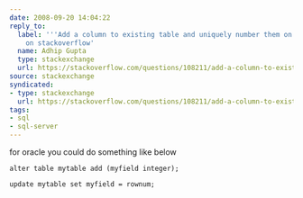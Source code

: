 ```yaml
---
date: 2008-09-20 14:04:22
reply_to:
  label: '''Add a column to existing table and uniquely number them on MS SQL Server''
    on stackoverflow'
  name: Adhip Gupta
  type: stackexchange
  url: https://stackoverflow.com/questions/108211/add-a-column-to-existing-table-and-uniquely-number-them-on-ms-sql-server
source: stackexchange
syndicated:
- type: stackexchange
  url: https://stackoverflow.com/questions/108211/add-a-column-to-existing-table-and-uniquely-number-them-on-ms-sql-server/108237#108237
tags:
- sql
- sql-server
---
```


for oracle you could do something like below

    alter table mytable add (myfield integer);
    
    update mytable set myfield = rownum;